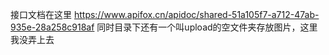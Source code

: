 接口文档在这里
https://www.apifox.cn/apidoc/shared-51a105f7-a712-47ab-935e-28a258c918af
同时目录下还有一个叫upload的空文件夹存放图片，这里我没弄上去
